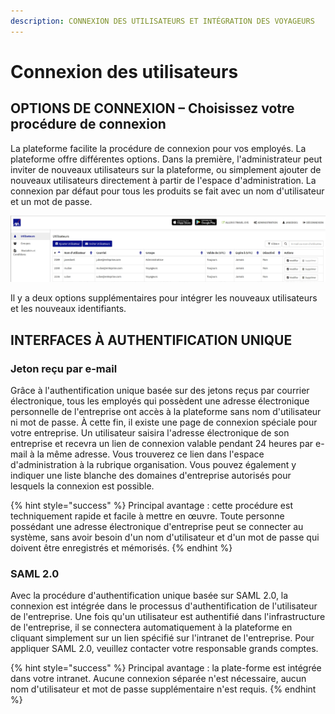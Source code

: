 ```yaml
---
description: CONNEXION DES UTILISATEURS ET INTÉGRATION DES VOYAGEURS
---
```


# Connexion des utilisateurs

## OPTIONS DE CONNEXION – Choisissez votre procédure de connexion

La plateforme facilite la procédure de connexion pour vos employés. La plateforme offre différentes options. Dans la première, l'administrateur peut inviter de nouveaux utilisateurs sur la plateforme, ou simplement ajouter de nouveaux utilisateurs directement à partir de l'espace d'administration. La connexion par défaut pour tous les produits se fait avec un nom d'utilisateur et un mot de passe.

![](../.gitbook/assets/interfaces%20%283%29.jpg)

Il y a deux options supplémentaires pour intégrer les nouveaux utilisateurs et les nouveaux identifiants.

## INTERFACES À AUTHENTIFICATION UNIQUE

### Jeton reçu par e-mail

Grâce à l'authentification unique basée sur des jetons reçus par courrier électronique, tous les employés qui possèdent une adresse électronique personnelle de l'entreprise ont accès à la plateforme sans nom d'utilisateur ni mot de passe. À cette fin, il existe une page de connexion spéciale pour votre entreprise. Un utilisateur saisira l'adresse électronique de son entreprise et recevra un lien de connexion valable pendant 24 heures par e-mail à la même adresse. Vous trouverez ce lien dans l'espace d'administration à la rubrique organisation. Vous pouvez également y indiquer une liste blanche des domaines d'entreprise autorisés pour lesquels la connexion est possible.

{% hint style="success" %}
Principal avantage : cette procédure est techniquement rapide et facile à mettre en œuvre. Toute personne possédant une adresse électronique d'entreprise peut se connecter au système, sans avoir besoin d'un nom d'utilisateur et d'un mot de passe qui doivent être enregistrés et mémorisés.
{% endhint %}

### **SAML 2.0**

Avec la procédure d'authentification unique basée sur SAML 2.0, la connexion est intégrée dans le processus d'authentification de l'utilisateur de l'entreprise. Une fois qu'un utilisateur est authentifié dans l'infrastructure de l'entreprise, il se connectera automatiquement à la plateforme en cliquant simplement sur un lien spécifié sur l'intranet de l'entreprise. Pour appliquer SAML 2.0, veuillez contacter votre responsable grands comptes.

{% hint style="success" %}
Principal avantage : la plate-forme est intégrée dans votre intranet. Aucune connexion séparée n'est nécessaire, aucun nom d'utilisateur et mot de passe supplémentaire n'est requis.
{% endhint %}

